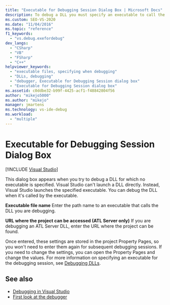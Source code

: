 ```yaml
---
title: "Executable for Debugging Session Dialog Box | Microsoft Docs"
description: To debug a DLL you must specify an executable to call the DLL. Learn about the dialog box that appears when no executable is specified.
ms.custom: SEO-VS-2020
ms.date: "11/04/2016"
ms.topic: "reference"
f1_keywords:
  - "vs.debug.exefordebug"
dev_langs:
  - "CSharp"
  - "VB"
  - "FSharp"
  - "C++"
helpviewer_keywords:
  - "executable files, specifying when debugging"
  - "DLLs, debugging"
  - "debugger, Executable for Debugging Session dialog box"
  - "Executable for Debugging Session dialog box"
ms.assetid: c0ddbe32-b99f-4425-acf1-f48842804f56
author: "mikejo5000"
ms.author: "mikejo"
manager: jmartens
ms.technology: vs-ide-debug
ms.workload:
  - "multiple"
---
```

# Executable for Debugging Session Dialog Box

 [!INCLUDE [Visual Studio](~/includes/applies-to-version/vs-not-mac.md)]

This dialog box appears when you try to debug a DLL for which no executable is specified. Visual Studio can't launch a DLL directly. Instead, Visual Studio launches the specified executable. You can debug the DLL when it's called by the executable.

 **Executable file name**
 Enter the path name to an executable that calls the DLL you are debugging.

 **URL where the project can be accessed (ATL Server only)**
 If you are debugging an ATL Server DLL, enter the URL where the project can be found.

 Once entered, these settings are stored in the project Property Pages, so you won't need to enter them again for subsequent debugging sessions. If you need to change the settings, you can open the Property Pages and change the values. For more information on specifying an executable for the debugging session, see [Debugging DLLs](../debugger/how-to-debug-from-a-dll-project.md).

## See also

- [Debugging in Visual Studio](../debugger/index.yml)
- [First look at the debugger](../debugger/debugger-feature-tour.md)